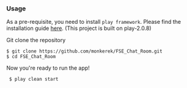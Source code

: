 ### Usage

As a pre-requisite, you need to install `play framework`. Please find the installation guide [here](https://www.playframework.com/download). 
(This project is built on play-2.0.8) 

Git clone the repository
 
```
$ git clone https://github.com/monkerek/FSE_Chat_Room.git
$ cd FSE_Chat_Room
```

Now you're ready to run the app!
```
 $ play clean start
```

